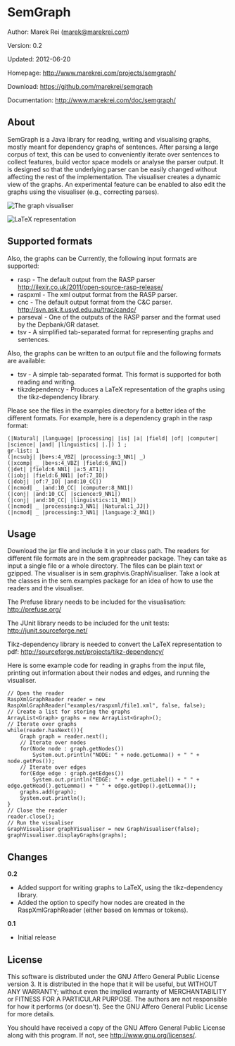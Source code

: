 SemGraph
=========

Author:		Marek Rei (marek@marekrei.com)

Version:	0.2

Updated:	2012-06-20

Homepage:	<http://www.marekrei.com/projects/semgraph/>

Download:	<https://github.com/marekrei/semgraph>

Documentation:	<http://www.marekrei.com/doc/semgraph/>

About
-----

SemGraph is a Java library for reading, writing and visualising graphs, mostly meant for dependency graphs of sentences.
After parsing a large corpus of text, this can be used to conveniently iterate over sentences to collect features, build vector space models or analyse the parser output.
It is designed so that the underlying parser can be easily changed without affecting the rest of the implementation.
The visualiser creates a dynamic view of the graphs. An experimental feature can be enabled to also edit the graphs using the visualiser (e.g., correcting parses).


![](http://www.marekrei.com/img/semgraph_graphvisualiser_screenshot.png "The graph visualiser")

![](http://www.marekrei.com/img/semgraph_latex.png "LaTeX representation")

Supported formats
-----------------

Also, the graphs can be
Currently, the following input formats are supported:

* rasp - The default output from the RASP parser <http://ilexir.co.uk/2011/open-source-rasp-release/>
* raspxml - The xml output format from the RASP parser.
* cnc - The default output format from the C&C parser. <http://svn.ask.it.usyd.edu.au/trac/candc/>
* parseval - One of the outputs of the RASP parser and the format used by the Depbank/GR dataset.
* tsv - A simplified tab-separated format for representing graphs and sentences.

Also, the graphs can be written to an output file and the following formats are available:

* tsv - A simple tab-separated format. This format is supported for both reading and writing.
* tikzdependency - Produces a LaTeX representation of the graphs using the tikz-dependency library.

Please see the files in the examples directory for a better idea of the different formats. For example, here is a dependency graph in the rasp format:

	(|Natural| |language| |processing| |is| |a| |field| |of| |computer| |science| |and| |linguistics| |.|) 1 ;
	gr-list: 1
	(|ncsubj| |be+s:4_VBZ| |processing:3_NN1| _)
	(|xcomp| _ |be+s:4_VBZ| |field:6_NN1|)
	(|det| |field:6_NN1| |a:5_AT1|)
	(|iobj| |field:6_NN1| |of:7_IO|)
	(|dobj| |of:7_IO| |and:10_CC|)
	(|ncmod| _ |and:10_CC| |computer:8_NN1|)
	(|conj| |and:10_CC| |science:9_NN1|)
	(|conj| |and:10_CC| |linguistics:11_NN1|)
	(|ncmod| _ |processing:3_NN1| |Natural:1_JJ|)
	(|ncmod| _ |processing:3_NN1| |language:2_NN1|)


Usage
-----

Download the jar file and include it in your class path. The readers for different file formats are in the sem.graphreader package. They can take as input a single file or a whole directory. The files can be plain text or gzipped. The visualiser is in sem.graphvis.GraphVisualiser.
Take a look at the classes in the sem.examples package for an idea of how to use the readers and the visualiser.

The Prefuse library needs to be included for the visualisation: <http://prefuse.org/>

The JUnit library needs to be included for the unit tests: <http://junit.sourceforge.net/>

Tikz-dependency library is needed to convert the LaTeX representation to pdf: <http://sourceforge.net/projects/tikz-dependency/>

Here is some example code for reading in graphs from the input file, printing out information about their nodes and edges, and running the visualiser.

	// Open the reader
	RaspXmlGraphReader reader = new RaspXmlGraphReader("examples/raspxml/file1.xml", false, false);
	// Create a list for storing the graphs
	ArrayList<Graph> graphs = new ArrayList<Graph>();
	// Iterate over graphs
	while(reader.hasNext()){ 
		Graph graph = reader.next();
		// Iterate over nodes
		for(Node node : graph.getNodes()) 
			System.out.println("NODE: " + node.getLemma() + " " + node.getPos());
		// Iterate over edges
		for(Edge edge : graph.getEdges()) 
			System.out.println("EDGE: " + edge.getLabel() + " " + edge.getHead().getLemma() + " " + edge.getDep().getLemma());
		graphs.add(graph);
		System.out.println();
	}
	// Close the reader
	reader.close();
	// Run the visualiser
	GraphVisualiser graphVisualiser = new GraphVisualiser(false);
	graphVisualiser.displayGraphs(graphs);


Changes
-------

**0.2**
* Added support for writing graphs to LaTeX, using the tikz-dependency library.
* Added the option to specify how nodes are created in the RaspXmlGraphReader (either based on lemmas or tokens).

**0.1**
* Initial release


License
-------

This software is distributed under the GNU Affero General Public License version 3. It is distributed in the hope that it will be useful, but WITHOUT ANY WARRANTY; without even the implied warranty of MERCHANTABILITY or FITNESS FOR A PARTICULAR PURPOSE. The authors are not responsible for how it performs (or doesn't). See the GNU Affero General Public License for more details.

You should have received a copy of the GNU Affero General Public License along with this program. If not, see <http://www.gnu.org/licenses/>.
